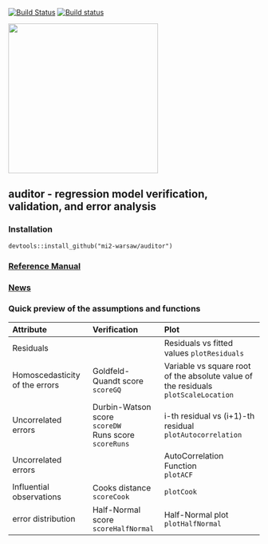 [![Build Status](https://travis-ci.org/mi2-warsaw/auditor.svg?branch=master)](https://travis-ci.org/mi2-warsaw/auditor)
[![Build status](https://ci.appveyor.com/api/projects/status/16rmrvpbujvsumkt/branch/master?svg=true)](https://ci.appveyor.com/project/agosiewska/auditor/branch/master)

<img src="https://raw.githubusercontent.com/mi2-warsaw/auditor/master/materials/auditorLogo.png" width="300" />

## auditor - regression model verification, validation, and error analysis

### Installation
```
devtools::install_github("mi2-warsaw/auditor")
```

### [Reference Manual](https://mi2-warsaw.github.io/auditor/)

### [News](NEWS.md)

### Quick preview of the assumptions and functions

| Attribute | Verification | Plot |
|:---|:---|:---|
| Residuals| |Residuals vs fitted values `plotResiduals` |
| Homoscedasticity of the errors | Goldfeld-Quandt score </br> `scoreGQ` | Variable vs square root of the absolute value of the residuals </br>`plotScaleLocation`|
| Uncorrelated errors  |  Durbin-Watson score </br> `scoreDW` </br>  Runs score </br> `scoreRuns`| i-th residual vs (i+1)-th residual </br>`plotAutocorrelation`  |
| Uncorrelated errors  |  | AutoCorrelation Function </br>`plotACF`  |
| Influential observations | Cooks distance </br> `scoreCook`| `plotCook` |
| error distribution | Half-Normal score </br> `scoreHalfNormal`| Half-Normal plot `plotHalfNormal` |


